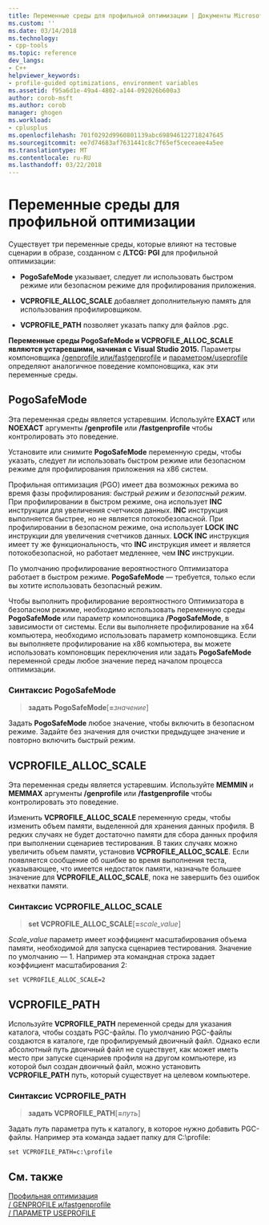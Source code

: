 ```yaml
---
title: Переменные среды для профильной оптимизации | Документы Microsoft
ms.custom: ''
ms.date: 03/14/2018
ms.technology:
- cpp-tools
ms.topic: reference
dev_langs:
- C++
helpviewer_keywords:
- profile-guided optimizations, environment variables
ms.assetid: f95a6d1e-49a4-4802-a144-092026b600a3
author: corob-msft
ms.author: corob
manager: ghogen
ms.workload:
- cplusplus
ms.openlocfilehash: 701f0292d9960801139abc698946122718247645
ms.sourcegitcommit: ee7d74683af7631441c8c7f65ef5ceceaee4a5ee
ms.translationtype: MT
ms.contentlocale: ru-RU
ms.lasthandoff: 03/22/2018
---
```

# <a name="environment-variables-for-profile-guided-optimizations"></a>Переменные среды для профильной оптимизации

Существует три переменные среды, которые влияют на тестовые сценарии в образе, созданном с **/LTCG: PGI** для профильной оптимизации:

- **PogoSafeMode** указывает, следует ли использовать быстром режиме или безопасном режиме для профилирования приложения.

- **VCPROFILE_ALLOC_SCALE** добавляет дополнительную память для использования профилировщиком.

- **VCPROFILE_PATH** позволяет указать папку для файлов .pgc.

**Переменные среды PogoSafeMode и VCPROFILE_ALLOC_SCALE являются устаревшими, начиная с Visual Studio 2015.** Параметры компоновщика [/genprofile или/fastgenprofile](genprofile-fastgenprofile-generate-profiling-instrumented-build.md) и [параметром/useprofile](useprofile.md) определяют аналогичное поведение компоновщика, как эти переменные среды.

## <a name="pogosafemode"></a>PogoSafeMode

Эта переменная среды является устаревшим. Используйте **EXACT** или **NOEXACT** аргументы **/genprofile** или **/fastgenprofile** чтобы контролировать это поведение.

Установите или снимите **PogoSafeMode** переменную среды, чтобы указать, следует ли использовать быстром режиме или безопасном режиме для профилирования приложения на x86 систем.

Профильная оптимизация (PGO) имеет два возможных режима во время фазы профилирования: *быстрый режим* и *безопасный режим*. При профилировании в быстром режиме, она использует **INC** инструкции для увеличения счетчиков данных. **INC** инструкция выполняется быстрее, но не является потокобезопасной. При профилировании в безопасном режиме, она использует **LOCK INC** инструкции для увеличения счетчиков данных. **LOCK INC** инструкция имеет ту же функциональность, что **INC** инструкция имеет и является потокобезопасной, но работает медленнее, чем **INC** инструкции.

По умолчанию профилирование вероятностного Оптимизатора работает в быстром режиме. **PogoSafeMode** — требуется, только если вы хотите использовать безопасный режим.

Чтобы выполнить профилирование вероятностного Оптимизатора в безопасном режиме, необходимо использовать переменную среды **PogoSafeMode** или параметр компоновщика **/PogoSafeMode**, в зависимости от системы. Если вы выполняете профилирование на x64 компьютера, необходимо использовать параметр компоновщика. Если вы выполняете профилирование на x86 компьютера, вы можете использовать компоновщик переключения или задать **PogoSafeMode** переменной среды любое значение перед началом процесса оптимизации.

### <a name="pogosafemode-syntax"></a>Синтаксис PogoSafeMode

> **задать PogoSafeMode**[**=**_значение_]

Задать **PogoSafeMode** любое значение, чтобы включить в безопасном режиме. Задайте без значения для очистки предыдущее значение и повторно включить быстрый режим.

## <a name="vcprofileallocscale"></a>VCPROFILE_ALLOC_SCALE

Эта переменная среды является устаревшим. Используйте **MEMMIN** и **MEMMAX** аргументы **/genprofile** или **/fastgenprofile** чтобы контролировать это поведение.

Изменить **VCPROFILE_ALLOC_SCALE** переменную среды, чтобы изменить объем памяти, выделенной для хранения данных профиля. В редких случаях не будет достаточно памяти для сбора данных профиля при выполнении сценариев тестирования. В таких случаях можно увеличить объем памяти, установив **VCPROFILE_ALLOC_SCALE**. Если появляется сообщение об ошибке во время выполнения теста, указывающее, что имеется недостаток памяти, назначьте большее значение для **VCPROFILE_ALLOC_SCALE**, пока не завершить без ошибок нехватки памяти.

### <a name="vcprofileallocscale-syntax"></a>Синтаксис VCPROFILE_ALLOC_SCALE

> **set VCPROFILE_ALLOC_SCALE**[__=__*scale_value*]

*Scale_value* параметр имеет коэффициент масштабирования объема памяти, необходимой для запуска сценариев тестирования.  Значение по умолчанию — 1. Например эта командная строка задает коэффициент масштабирования 2:

`set VCPROFILE_ALLOC_SCALE=2`

## <a name="vcprofilepath"></a>VCPROFILE_PATH

Используйте **VCPROFILE_PATH** переменной среды для указания каталога, чтобы создать PGC-файлы. По умолчанию PGC-файлы создаются в каталоге, где профилируемый двоичный файл. Однако если абсолютный путь двоичный файл не существует, как может иметь место при запуске сценариев профиля на другом компьютере, из которой был создан двоичный файл, можно установить **VCPROFILE_PATH** путь, который существует на целевом компьютере.

### <a name="vcprofilepath-syntax"></a>Синтаксис VCPROFILE_PATH

> **задать VCPROFILE_PATH**[**=**_путь_]

Задать *путь* параметра путь к каталогу, в которое нужно добавить PGC-файлы. Например эта команда задает папку для C:\profile:

`set VCPROFILE_PATH=c:\profile`

## <a name="see-also"></a>См. также

[Профильная оптимизация](../../build/reference/profile-guided-optimizations.md)<br/>
[/ GENPROFILE и/fastgenprofile](genprofile-fastgenprofile-generate-profiling-instrumented-build.md)<br/>
[/ ПАРАМЕТР USEPROFILE](useprofile.md)<br/>
